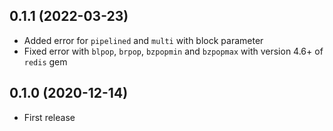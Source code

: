 ## 0.1.1 (2022-03-23)

- Added error for `pipelined` and `multi` with block parameter
- Fixed error with `blpop`, `brpop`, `bzpopmin` and `bzpopmax` with version 4.6+ of `redis` gem

## 0.1.0 (2020-12-14)

- First release

